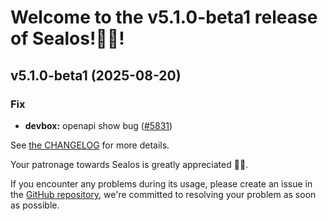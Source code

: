 
# Welcome to the v5.1.0-beta1 release of Sealos!🎉🎉!

<a name="v5.1.0-beta1"></a>
## v5.1.0-beta1 (2025-08-20)

### Fix

* **devbox:** openapi show bug ([#5831](https://github.com/labring/sealos/issues/5831))

See [the CHANGELOG](https://github.com/labring/sealos/blob/main/CHANGELOG/CHANGELOG.md) for more details.

Your patronage towards Sealos is greatly appreciated 🎉🎉.

If you encounter any problems during its usage, please create an issue in the [GitHub repository](https://github.com/labring/sealos), we're committed to resolving your problem as soon as possible.
